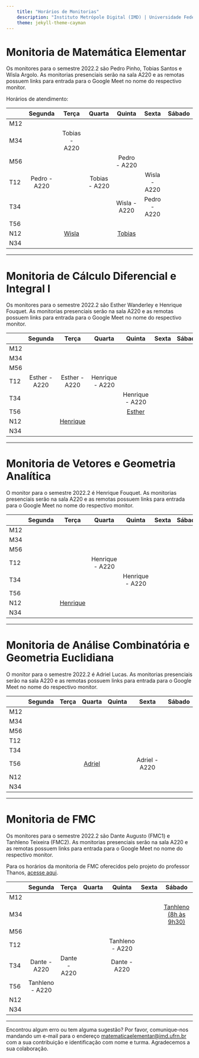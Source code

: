 ```yaml
---
    title: "Horários de Monitorias"
    description: "Instituto Metrópole Digital (IMD) | Universidade Federal do Rio Grande do Norte (UFRN)"
    theme: jekyll-theme-cayman
---
```

# Monitoria de Matemática Elementar
Os monitores para o semestre 2022.2 são Pedro Pinho, Tobias Santos e Wisla Argolo. As monitorias presenciais serão na sala A220 e as remotas possuem links para entrada para o Google Meet no nome do respectivo monitor.

Horários de atendimento:

|     | Segunda |   Terça  | Quarta |  Quinta  |   Sexta  | Sábado | 
|-----|:-------:|:--------:|:------:|:--------:|:--------:|:------:|
| M12 |         |          |        |          |          |        |
| M34 |         |Tobias - A220|        |          |          |        |
| M56 |         |          |        |Pedro - A220|          |        |
| T12 |Pedro - A220|          |Tobias - A220|          |Wisla - A220|        |
| T34 |         |          |        |Wisla - A220|Pedro - A220|        |
| T56 |         |          |        |          |          |        |
| N12 |         |[Wisla](http://meet.google.com/yqx-ymmn-abp)|        |[Tobias](http://meet.google.com/kkd-gmft-oog)|          |        |
| N34 |         |          |        |          |          |        |

---

# Monitoria de Cálculo Diferencial e Integral I
Os monitores para o semestre 2022.2 são Esther Wanderley e Henrique Fouquet. As monitorias presenciais serão na sala A220 e as remotas possuem links para entrada para o Google Meet no nome do respectivo monitor.



|     | Segunda |   Terça  | Quarta |  Quinta  |   Sexta  |   Sábado |
|-----|:-------:|:--------:|:------:|:--------:|:--------:|:--------:|
| M12 |         |          |        |          |          |          |
| M34 |         |          |        |          |          |          |
| M56 |         |          |        |          |          |          |
| T12 |Esther - A220|Esther - A220|Henrique - A220|          |          |          |
| T34 |         |          |        |Henrique - A220|          |          |
| T56 |         |          |        |[Esther](http://meet.google.com/abd-sezu-rhi)|          |          |
| N12 |         |[Henrique](http://meet.google.com/tyy-rycs-akz)|        |          |          |          |
| N34 |         |          |        |          |          |          |

--- 

# Monitoria de Vetores e Geometria Analítica
O monitor para o semestre 2022.2 é Henrique Fouquet. As monitorias presenciais serão na sala A220 e as remotas possuem links para entrada para o Google Meet no nome do respectivo monitor.



|     | Segunda |   Terça  | Quarta |  Quinta  |   Sexta  |   Sábado |
|-----|:-------:|:--------:|:------:|:--------:|:--------:|:--------:|
| M12 |         |          |        |          |          |          |
| M34 |         |          |        |          |          |          |
| M56 |         |          |        |          |          |          |
| T12 |         |          |Henrique - A220|          |          |          |
| T34 |         |          |        |Henrique - A220|          |          |
| T56 |         |          |        |          |          |          |
| N12 |         |[Henrique](http://meet.google.com/tyy-rycs-akz)|        |          |          |          |
| N34 |         |          |        |          |          |          |

--- 
# Monitoria de Análise Combinatória e Geometria Euclidiana
O monitor para o semestre 2022.2 é Adriel Lucas. As monitorias presenciais serão na sala A220 e as remotas possuem links para entrada para o Google Meet no nome do respectivo monitor.



|     | Segunda |   Terça  | Quarta |  Quinta  |   Sexta  |   Sábado |
|-----|:-------:|:--------:|:------:|:--------:|:--------:|:--------:|
| M12 |         |          |        |          |          |          |
| M34 |         |          |        |          |          |          |
| M56 |         |          |        |          |          |          |
| T12 |         |          |        |          |          |          |
| T34 |         |          |        |          |          |          |
| T56 |         |          |[Adriel](https://meet.google.com/orp-iwrq-scf)|          |Adriel - A220|          |
| N12 |         |          |        |          |          |          |
| N34 |         |          |        |          |          |          |

--- 
# Monitoria de FMC
Os monitores para o semestre 2022.2 são Dante Augusto (FMC1) e Tanhleno Teixeira (FMC2). As monitorias presenciais serão na sala A220 e as remotas possuem links para entrada para o Google Meet no nome do respectivo monitor.

Para os horários da monitoria de FMC oferecidos pelo projeto do professor Thanos, [acesse aqui](https://fmc.imd.ufrn.br).



|     | Segunda |   Terça  | Quarta |  Quinta  |   Sexta  |   Sábado |
|-----|:-------:|:--------:|:------:|:--------:|:--------:|:--------:|
| M12 |         |          |        |          |          |          |
| M34 |         |          |        |          |          |[Tanhleno (8h às 9h30)](https://meet.google.com/rkx-thso-mze)|
| M56 |         |          |        |          |          |          |
| T12 |         |          |        |Tanhleno - A220|          |          |
| T34 |Dante - A220|Dante - A220|        |Dante - A220|          |          |
| T56 |Tanhleno - A220|          |        |          |          |          |
| N12 |         |          |        |          |          |          |
| N34 |         |          |        |          |          |          |

--- 
Encontrou algum erro ou tem alguma sugestão? Por favor, comunique-nos mandando um e-mail para o endereço [matematicaelementar@imd.ufrn.br](mailto:matematicaelementar@imd.ufrn.br) com a sua contribuição e identificação com nome e turma. Agradecemos a sua colaboração.
